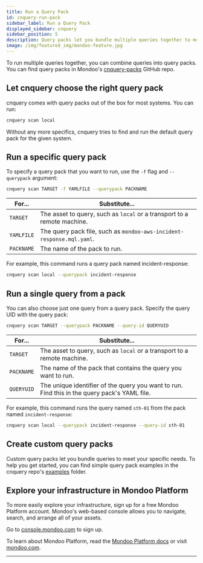 ```yaml
---
title: Run a Query Pack
id: cnquery-run-pack
sidebar_label: Run a Query Pack
displayed_sidebar: cnquery
sidebar_position: 5
description: Query packs let you bundle multiple queries together to meet specific needs.
image: /img/featured_img/mondoo-feature.jpg
---
```


To run multiple queries together, you can combine queries into query packs. You can find query packs in Mondoo's [cnquery-packs](https://github.com/mondoohq/cnquery-packs) GitHub repo.

## Let cnquery choose the right query pack​

cnquery comes with query packs out of the box for most systems. You can run:

```bash
cnquery scan local
```

Without any more specifics, cnquery tries to find and run the default query pack for the given system.

## Run a specific query pack​

To specify a query pack that you want to run, use the `-f` flag and `--querypack` argument:

```bash
cnquery scan TARGET -f YAMLFILE --querypack PACKNAME
```

| For...     | Substitute...                                                           |
| ---------- | ----------------------------------------------------------------------- |
| `TARGET`   | The asset to query, such as `local` or a transport to a remote machine. |
| `YAMLFILE` | The query pack file, such as `mondoo-aws-incident-response.mql.yaml`.   |
| `PACKNAME` | The name of the pack to run.                                            |

For example, this command runs a query pack named incident-response:

```bash
cnquery scan local --querypack incident-response
```

## Run a single query from a pack​

You can also choose just one query from a query pack. Specify the query UID with the query pack:

```bash
cnquery scan TARGET --querypack PACKNAME --query-id QUERYUID
```

| For...     | Substitute...                                                                                |
| ---------- | -------------------------------------------------------------------------------------------- |
| `TARGET`   | The asset to query, such as `local` or a transport to a remote machine.                      |
| `PACKNAME` | The name of the pack that contains the query you want to run.                                |
| `QUERYUID` | The unique identifier of the query you want to run. Find this in the query pack's YAML file. |

For example, this command runs the query named `sth-01` from the pack named `incident-response`:

```bash
cnquery scan local --querypack incident-response --query-id sth-01
```

## Create custom query packs​

Custom query packs let you bundle queries to meet your specific needs. To help you get started, you can find simple query pack examples in the cnquery repo's [examples](https://github.com/mondoohq/cnquery/tree/main/examples) folder.

## Explore your infrastructure in Mondoo Platform​

To more easily explore your infrastructure, sign up for a free Mondoo Platform account. Mondoo's web-based console allows you to navigate, search, and arrange all of your assets.

Go to [console.mondoo.com](https://console.mondoo.com) to sign up.

To learn about Mondoo Platform, read the [Mondoo Platform docs](../intro.md) or visit [mondoo.com](https://mondoo.com).

---
